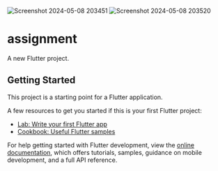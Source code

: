 
![Screenshot 2024-05-08 203451](https://github.com/AsifAli119/elastic_devs_assignment/assets/125544009/2be0e607-8dc6-45de-94cb-de7c05630a12)
![Screenshot 2024-05-08 203520](https://github.com/AsifAli119/elastic_devs_assignment/assets/125544009/0279c2bd-1322-4bc1-b7e7-716d4cacef9c)



# assignment

A new Flutter project.

## Getting Started

This project is a starting point for a Flutter application.

A few resources to get you started if this is your first Flutter project:

- [Lab: Write your first Flutter app](https://docs.flutter.dev/get-started/codelab)
- [Cookbook: Useful Flutter samples](https://docs.flutter.dev/cookbook)

For help getting started with Flutter development, view the
[online documentation](https://docs.flutter.dev/), which offers tutorials,
samples, guidance on mobile development, and a full API reference.

